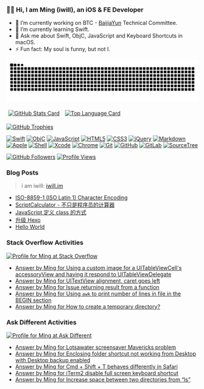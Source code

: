 ### 👋🏿 Hi, I am Míng (iwill), an iOS & FE Developer

- 🔭 I’m currently working on BTC - [BaijiaYun](https://www.baijiayun.com/) Technical Committee.
- 🌱 I’m currently learning Swift.
- 💬 Ask me about Swift, ObjC, JavaScript and Keyboard Shortcuts in macOS.
- ⚡ Fun fact: My soul is funny, but not I.

<p><!-- add `p` for margin-bottom -->
  <picture>
    <source media="(prefers-color-scheme: light)" srcset="https://raw.githubusercontent.com/iwill/iwill/output/github-snake.svg">
    <source media="(prefers-color-scheme: dark)" srcset="https://raw.githubusercontent.com/iwill/iwill/output/github-snake.svg">
    <img alt="github-snake" src="https://raw.githubusercontent.com/iwill/iwill/output/github-snake.svg">
  </picture>
</p>

<p><!-- add `p` for margin-bottom -->
  <a href="#"><!-- add `a` for inline-block -->
    <img alt="GitHub Stats Card" src="https://github-readme-stats.vercel.app/api?username=iwill&count_private=true&include_all_commits=true&show_icons=true&disable_animations=true&theme=swift" valign="top" hspace="5px" vspace="5px" height="180px" /><!-- remove space before `/a` for link style --></a>
  <a href="#">
    <img alt="Top Language Card" src="https://github-readme-stats.vercel.app/api/top-langs/?username=iwill&langs_count=10&layout=compact&theme=swift" valign="top" hspace="5px" vspace="5px" height="180px" /></a>
</p>

<p>
    <a href="#"><img src="https://github-profile-trophy.vercel.app/?username=iwill&column=9&row=1&margin-w=10&margin-h=10&no-bg=true&no-frame=true" alt="GitHub Trophies" /></a>
</p>

<!-- https://devicon.dev/ -->
<p>
  <!-- Languages -->
  <a href="#"><img src="https://cdn.jsdelivr.net/gh/devicons/devicon/icons/swift/swift-original.svg" alt="Swift" width="40" height="40" /></a>
  <a href="#"><img src="https://cdn.jsdelivr.net/gh/devicons/devicon/icons/objectivec/objectivec-plain.svg" alt="ObjC" width="40" height="40" /></a>
  <a href="#"><img src="https://cdn.jsdelivr.net/gh/devicons/devicon/icons/javascript/javascript-original.svg" alt="JavaScript" width="40" height="40" /></a>
  <a href="#"><img src="https://cdn.jsdelivr.net/gh/devicons/devicon/icons/html5/html5-original.svg" width="40" alt="HTML5" height="40" /></a>
  <a href="#"><img src="https://cdn.jsdelivr.net/gh/devicons/devicon/icons/css3/css3-original.svg" width="40" alt="CSS3" height="40" /></a>
  <a href="#"><img src="https://cdn.jsdelivr.net/gh/devicons/devicon/icons/jquery/jquery-original.svg" alt="jQuery" width="40" height="40" /></a>
  <a href="#"><img src="https://cdn.jsdelivr.net/gh/devicons/devicon/icons/markdown/markdown-original.svg" alt="Markdown" width="40" height="40" /></a>
  <!-- Tools -->
  <a href="#"><img src="https://cdn.jsdelivr.net/gh/devicons/devicon/icons/apple/apple-original.svg" alt="Apple" width="40" height="40" /></a>
  <a href="#"><img src="https://cdn.jsdelivr.net/gh/devicons/devicon/icons/bash/bash-original.svg" alt="Shell" width="40" height="40" /></a>
  <a href="#"><img src="https://cdn.jsdelivr.net/gh/devicons/devicon/icons/xcode/xcode-original.svg" alt="Xcode" width="40" height="40" /></a>
  <a href="#"><img src="https://cdn.jsdelivr.net/gh/devicons/devicon/icons/chrome/chrome-original.svg" alt="Chrome" width="40" height="40" /></a>
  <a href="#"><img src="https://cdn.jsdelivr.net/gh/devicons/devicon/icons/git/git-original.svg" alt="Git" width="40" height="40" /></a>
  <a href="#"><img src="https://cdn.jsdelivr.net/gh/devicons/devicon/icons/github/github-original.svg" alt="GitHub" width="40" height="40" /></a>
  <a href="#"><img src="https://cdn.jsdelivr.net/gh/devicons/devicon/icons/gitlab/gitlab-original.svg" alt="GitLab" width="40" height="40" /></a>
  <a href="#"><img src="https://cdn.jsdelivr.net/gh/devicons/devicon/icons/sourcetree/sourcetree-original.svg" alt="SourceTree" width="40" height="40" /></a>
</p>

<p>
  <a href="#"><img src="https://img.shields.io/github/followers/iwill?label=Follow&style=social" alt="GitHub Followers" /></a>
  <!--
  reset: https://github.com/antonkomarev/github-profile-views-counter#how-to-reset-counter
  Ÿ HŸPE: https://yhype.me/github/accounts/iwill
  -->
  <a href="#"><img src="https://komarev.com/ghpvc/?username=iwill" alt="Profile Views" /></a>
</p>

### Blog Posts

> i am iwill: [iwill.im](https://iwill.im/)

<!-- BLOG-POST-LIST:START -->
- [ISO-8859-1 &lpar;ISO Latin 1&rpar; Character Encoding](https://iwill.im/2022/09/27/ISO-8859-1-Encoding/)
- [ScriptCalculator - 不只是程序员的计算器](https://iwill.im/2022/07/08/script-calculator/)
- [JavaScript 定义 class 的方式](https://iwill.im/2022/04/07/class-js/)
- [升级 Hexo](https://iwill.im/2022/02/09/updating-hexo/)
- [Hello World](https://iwill.im/2015/08/28/hello-world/)
<!-- BLOG-POST-LIST:END -->

<!-- COMMENT-OUT
### Stack Exchange Activities
-->

<!-- https://stackoverflow.com/users/456536/m%c3%adng/flair -->
<!-- COMMENT-OUT
<a href="https://stackexchange.com/users/206938/m%C3%ADng"><img src="https://stackexchange.com/users/flair/206938.png?theme=clean" width="208" height="58" alt="Profile for M&#237;ng at Stack Exchange" title="Profile for M&#237;ng at Stack Exchange"></a>
-->

<!-- STACKEXCHANGE:START -->
<!-- STACKEXCHANGE:END -->

### Stack Overflow Activities

<!-- https://stackoverflow.com/users/456536/m%c3%adng/flair -->
<a href="https://stackoverflow.com/users/456536/m%c3%adng"><img src="https://stackoverflow.com/users/flair/456536.png?theme=clean" width="208" height="58" alt="Profile for M&#237;ng at Stack Overflow" title="Profile for M&#237;ng at Stack Overflow"></a>

<!-- STACKOVERFLOW:START -->
- [Answer by Míng for Using a custom image for a UITableViewCell&#39;s accessoryView and having it respond to UITableViewDelegate](https://stackoverflow.com/questions/869421/using-a-custom-image-for-a-uitableviewcells-accessoryview-and-having-it-respond/77936665#77936665)
- [Answer by Míng for UITextView alignment, caret goes left](https://stackoverflow.com/questions/26524431/uitextview-alignment-caret-goes-left/77851824#77851824)
- [Answer by Míng for Issue returning result from a function](https://stackoverflow.com/questions/75431250/issue-returning-result-from-a-function/75431290#75431290)
- [Answer by Míng for Using `awk` to print number of lines in file in the BEGIN section](https://stackoverflow.com/questions/29314555/using-awk-to-print-number-of-lines-in-file-in-the-begin-section/75145609#75145609)
- [Answer by Míng for How to create a temporary directory?](https://stackoverflow.com/questions/4632028/how-to-create-a-temporary-directory/74558829#74558829)
<!-- STACKOVERFLOW:END -->

### Ask Different Activities

<!-- https://apple.stackexchange.com/users/35986/m%c3%adng/flair -->
<a href="https://apple.stackexchange.com/users/35986/m%c3%adng"><img src="https://apple.stackexchange.com/users/flair/35986.png?theme=clean" width="208" height="58" alt="Profile for M&#237;ng at Ask Different" title="Profile for M&#237;ng at Ask Different"></a>

<!-- ASKDIFFERENT:START -->
- [Answer by Míng for Lotsawater screensaver Mavericks problem](https://apple.stackexchange.com/questions/106715/lotsawater-screensaver-mavericks-problem/454161#454161)
- [Answer by Míng for Enclosing folder shortcut not working from Desktop with Desktop backup enabled](https://apple.stackexchange.com/questions/452296/enclosing-folder-shortcut-not-working-from-desktop-with-desktop-backup-enabled/453035#453035)
- [Answer by Míng for Cmd + Shift + T behaves differently in Safari](https://apple.stackexchange.com/questions/452487/cmd-shift-t-behaves-differently-in-safari/453034#453034)
- [Answer by Míng for iTerm2 disable full screen keyboard shortcut](https://apple.stackexchange.com/questions/452519/iterm2-disable-full-screen-keyboard-shortcut/453033#453033)
- [Answer by Míng for Increase space between two directories from “ls”](https://apple.stackexchange.com/questions/130978/increase-space-between-two-directories-from-ls/451948#451948)
<!-- ASKDIFFERENT:END -->

<!--
**iwill/iwill** is a ✨ _special_ ✨ repository because its `README.md` (this file) appears on your GitHub profile.

Here are some ideas to get you started:

- 🔭 I’m currently working on ...
- 🌱 I’m currently learning ...
- 👯 I’m looking to collaborate on ...
- 🤔 I’m looking for help with ...
- 💬 Ask me about ...
- 📫 How to reach me: ...
- 😄 Pronouns: ...
- ⚡ Fun fact: ...
-->
